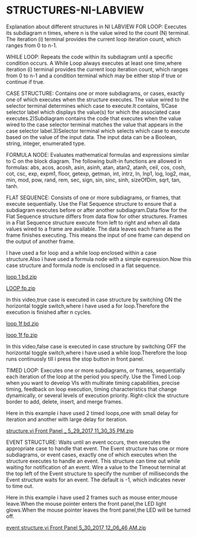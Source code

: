 # STRUCTURES-NI-LABVIEW
Explanation about different structures in NI LABVIEW
FOR LOOP: Executes its subdiagram n times, where n is the value wired to the count (N) terminal. The iteration (i) terminal provides the current loop iteration count, which ranges from 0 to n-1.

WHILE LOOP: Repeats the code within its subdiagram until a specific condition occurs. A While Loop always executes at least one time,where iteration (i) terminal provides the current loop iteration count, which ranges from 0 to n-1 and a condition terminal which may be  either stop if true or continue if true.

CASE STRUCTURE: Contains one or more subdiagrams, or cases, exactly one of which executes when the structure executes. The value wired to the selector terminal determines which case to execute.It contains, 1)Case selector label which displays the value(s) for which the associated case executes.2)Subdiagram contains the code that executes when the value wired to the case selector terminal matches the value that appears in the case selector label.3)Selector terminal which selects which case to execute based on the value of the input data. The input data can be a Boolean, string, integer, enumerated type.

FORMULA NODE: Evaluates mathematical formulas and expressions similar to C on the block diagram. The following built-in functions are allowed in formulas: abs, acos, acosh, asin, asinh, atan, atan2, atanh, ceil, cos, cosh, cot, csc, exp, expm1, floor, getexp, getman, int, intrz, ln, lnp1, log, log2, max, min, mod, pow, rand, rem, sec, sign, sin, sinc, sinh, sizeOfDim, sqrt, tan, tanh.

FLAT SEQUENCE: Consists of one or more subdiagrams, or frames, that execute sequentially. Use the Flat Sequence structure to ensure that a subdiagram executes before or after another subdiagram.Data flow for the Flat Sequence structure differs from data flow for other structures. Frames in a Flat Sequence structure execute from left to right and when all data values wired to a frame are available. The data leaves each frame as the frame finishes executing. This means the input of one frame can depend on the output of another frame.

I have used a for loop and a while loop enclosed within a case structure.Also i have used a formula node with a simple expression.Now this case structure and formula node is enclosed in a flat sequence.

[loop 1 bd.zip](https://github.com/RajeshSubbu/STRUCTURES-NI-LABVIEW/files/1036366/loop.1.bd.zip)

[LOOP fp.zip](https://github.com/RajeshSubbu/STRUCTURES-NI-LABVIEW/files/1036370/LOOP.fp.zip)

In this video,true case is executed in case structure by switching ON the horizontal toggle switch,where i have used  a for loop.Therefore the execution is finished after n cycles.

[loop 1f bd.zip](https://github.com/RajeshSubbu/STRUCTURES-NI-LABVIEW/files/1036393/loop.1f.bd.zip)

[loop 1f fp.zip](https://github.com/RajeshSubbu/STRUCTURES-NI-LABVIEW/files/1036395/loop.1f.fp.zip)

In this video,false case is executed in case structure by switching OFF the horizontal toggle switch,where i have used a while loop.Therefore the loop runs continuosly till i press the stop button in front panel.

TIMED LOOP: Executes one or more subdiagrams, or frames, sequentially each iteration of the loop at the period you specify. Use the Timed Loop when you want to develop VIs with multirate timing capabilities, precise timing, feedback on loop execution, timing characteristics that change dynamically, or several levels of execution priority. Right-click the structure border to add, delete, insert, and merge frames.

Here in this example i have used 2 timed loops,one with small delay for iteration and another with large delay for iteration.

[structure.vi Front Panel _ 5_29_2017 11_30_35 PM.zip](https://github.com/RajeshSubbu/STRUCTURES-NI-LABVIEW/files/1036412/structure.vi.Front.Panel._.5_29_2017.11_30_35.PM.zip)

EVENT STRUCTURE: Waits until an event occurs, then executes the appropriate case to handle that event. The Event structure has one or more subdiagrams, or event cases, exactly one of which executes when the structure executes to handle an event. This structure can time out while waiting for notification of an event. Wire a value to the Timeout terminal at the top left of the Event structure to specify the number of milliseconds the Event structure waits for an event. The default is -1, which indicates never to time out.

Here in this example i have used 2 frames such as mouse enter,mouse leave.When the mouse pointer enters the front panel,the LED light glows.When the mouse pointer leaves the front panel,the LED will be turned off.

[event structure.vi Front Panel 5_30_2017 12_06_46 AM.zip](https://github.com/RajeshSubbu/STRUCTURES-NI-LABVIEW/files/1036452/event.structure.vi.Front.Panel.5_30_2017.12_06_46.AM.zip)
